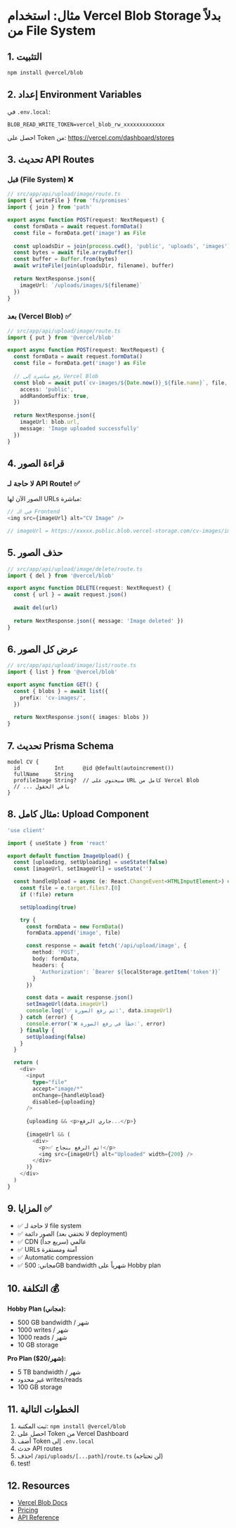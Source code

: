 # مثال: استخدام Vercel Blob Storage بدلاً من File System

## 1. التثبيت

```bash
npm install @vercel/blob
```

## 2. إعداد Environment Variables

في `.env.local`:
```env
BLOB_READ_WRITE_TOKEN=vercel_blob_rw_xxxxxxxxxxxxx
```

احصل على Token من: https://vercel.com/dashboard/stores

## 3. تحديث API Routes

### قبل (File System) ❌

```typescript
// src/app/api/upload/image/route.ts
import { writeFile } from 'fs/promises'
import { join } from 'path'

export async function POST(request: NextRequest) {
  const formData = await request.formData()
  const file = formData.get('image') as File
  
  const uploadsDir = join(process.cwd(), 'public', 'uploads', 'images')
  const bytes = await file.arrayBuffer()
  const buffer = Buffer.from(bytes)
  await writeFile(join(uploadsDir, filename), buffer)
  
  return NextResponse.json({
    imageUrl: `/uploads/images/${filename}`
  })
}
```

### بعد (Vercel Blob) ✅

```typescript
// src/app/api/upload/image/route.ts
import { put } from '@vercel/blob'

export async function POST(request: NextRequest) {
  const formData = await request.formData()
  const file = formData.get('image') as File
  
  // رفع مباشرة إلى Vercel Blob
  const blob = await put(`cv-images/${Date.now()}_${file.name}`, file, {
    access: 'public',
    addRandomSuffix: true,
  })
  
  return NextResponse.json({
    imageUrl: blob.url,
    message: 'Image uploaded successfully'
  })
}
```

## 4. قراءة الصور

### لا حاجة لـ API Route! ✅

الصور الآن لها URLs مباشرة:

```typescript
// في الـ Frontend
<img src={imageUrl} alt="CV Image" />

// imageUrl = https://xxxxx.public.blob.vercel-storage.com/cv-images/image.jpg
```

## 5. حذف الصور

```typescript
// src/app/api/upload/image/delete/route.ts
import { del } from '@vercel/blob'

export async function DELETE(request: NextRequest) {
  const { url } = await request.json()
  
  await del(url)
  
  return NextResponse.json({ message: 'Image deleted' })
}
```

## 6. عرض كل الصور

```typescript
// src/app/api/upload/image/list/route.ts
import { list } from '@vercel/blob'

export async function GET() {
  const { blobs } = await list({
    prefix: 'cv-images/',
  })
  
  return NextResponse.json({ images: blobs })
}
```

## 7. تحديث Prisma Schema

```prisma
model CV {
  id           Int      @id @default(autoincrement())
  fullName     String
  profileImage String?  // سيحتوي على URL كامل من Vercel Blob
  // ... باقي الحقول
}
```

## 8. مثال كامل: Upload Component

```typescript
'use client'

import { useState } from 'react'

export default function ImageUpload() {
  const [uploading, setUploading] = useState(false)
  const [imageUrl, setImageUrl] = useState('')

  const handleUpload = async (e: React.ChangeEvent<HTMLInputElement>) => {
    const file = e.target.files?.[0]
    if (!file) return

    setUploading(true)

    try {
      const formData = new FormData()
      formData.append('image', file)

      const response = await fetch('/api/upload/image', {
        method: 'POST',
        body: formData,
        headers: {
          'Authorization': `Bearer ${localStorage.getItem('token')}`
        }
      })

      const data = await response.json()
      setImageUrl(data.imageUrl)
      console.log('✅ تم رفع الصورة:', data.imageUrl)
    } catch (error) {
      console.error('❌ خطأ في رفع الصورة:', error)
    } finally {
      setUploading(false)
    }
  }

  return (
    <div>
      <input 
        type="file" 
        accept="image/*" 
        onChange={handleUpload}
        disabled={uploading}
      />
      
      {uploading && <p>جاري الرفع...</p>}
      
      {imageUrl && (
        <div>
          <p>✅ تم الرفع بنجاح!</p>
          <img src={imageUrl} alt="Uploaded" width={200} />
        </div>
      )}
    </div>
  )
}
```

## 9. المزايا ✅

- ✅ لا حاجة لـ file system
- ✅ الصور دائمة (لا تختفي بعد deployment)
- ✅ CDN عالمي (سريع جداً)
- ✅ URLs آمنة ومستقرة
- ✅ Automatic compression
- ✅ مجاني: 500GB bandwidth شهرياً على Hobby plan

## 10. التكلفة 💰

**Hobby Plan (مجاني):**
- 500 GB bandwidth / شهر
- 1000 writes / شهر
- 1000 reads / شهر
- 10 GB storage

**Pro Plan ($20/شهر):**
- 5 TB bandwidth / شهر
- غير محدود writes/reads
- 100 GB storage

## 11. الخطوات التالية

1. ثبت المكتبة: `npm install @vercel/blob`
2. احصل على Token من Vercel Dashboard
3. أضف Token إلى `.env.local`
4. حدث API routes
5. احذف `/api/uploads/[...path]/route.ts` (لن تحتاجه)
6. test!

## 12. Resources

- [Vercel Blob Docs](https://vercel.com/docs/storage/vercel-blob)
- [Pricing](https://vercel.com/docs/storage/vercel-blob/usage-and-pricing)
- [API Reference](https://vercel.com/docs/storage/vercel-blob/using-blob-sdk)

